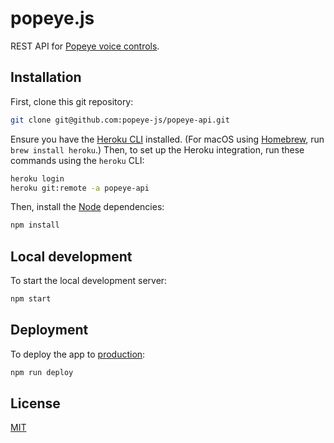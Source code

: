 # popeye.js

REST API for [Popeye voice controls](https://popeye-js.github.io/).


## Installation

First, clone this git repository:

```sh
git clone git@github.com:popeye-js/popeye-api.git
```

Ensure you have the [Heroku CLI](https://devcenter.heroku.com/articles/heroku-cli) installed. (For macOS using [Homebrew](https://brew.sh/), run `brew install heroku`.) Then, to set up the Heroku integration, run these commands using the `heroku` CLI:

```sh
heroku login
heroku git:remote -a popeye-api
```

Then, install the [Node](https://nodejs.org/) dependencies:

```sh
npm install
```


## Local development

To start the local development server:

```sh
npm start
```


## Deployment

To deploy the app to [production](https://popeye-api.herokuapp.com/):

```sh
npm run deploy
```


## License

[MIT](LICENSE.md)
